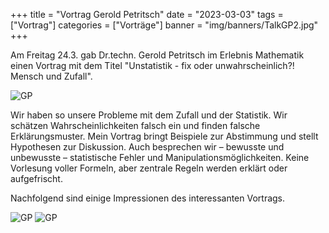 +++
title = "Vortrag Gerold Petritsch"
date = "2023-03-03"
tags = ["Vortrag"]
categories = ["Vorträge"]
banner = "img/banners/TalkGP2.jpg"
+++

Am Freitag 24.3. gab Dr.techn. Gerold Petritsch im Erlebnis Mathematik einen Vortrag mit dem Titel "Unstatistik - fix oder unwahrscheinlich?! Mensch und Zufall".

![GP](/img/banners/TalkGP2.jpg)

Wir haben so unsere Probleme mit dem Zufall und der Statistik. Wir schätzen Wahrscheinlichkeiten falsch ein und finden falsche Erklärungsmuster. Mein Vortrag bringt Beispiele zur Abstimmung und stellt Hypothesen zur Diskussion.
Auch besprechen wir – bewusste und unbewusste – statistische Fehler und Manipulationsmöglichkeiten. Keine Vorlesung voller Formeln, aber zentrale Regeln werden erklärt oder aufgefrischt.

Nachfolgend sind einige Impressionen des interessanten Vortrags.

![GP](/img/talks/10TalkGP2a.jpg)
![GP](/img/talks/10TalkGP2b.jpg)
